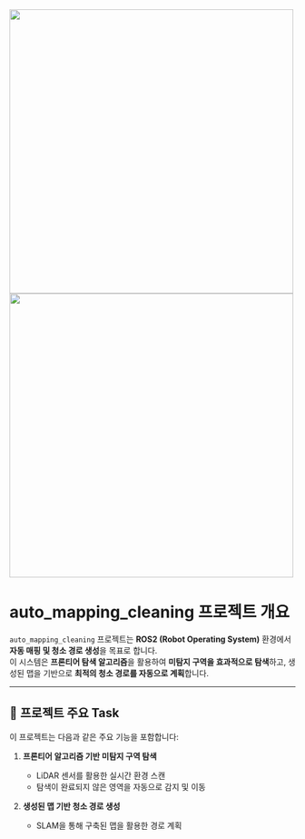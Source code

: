 <img src="https://github.com/user-attachments/assets/a66d203d-aad3-4c32-935c-236dfc5f3d3f" width="500">

<img src="https://github.com/user-attachments/assets/3916763b-f4cd-44e2-84ce-ea3dce010875" width="500" height="500">


# auto_mapping_cleaning 프로젝트 개요

`auto_mapping_cleaning` 프로젝트는 **ROS2 (Robot Operating System)** 환경에서 **자동 매핑 및 청소 경로 생성**을 목표로 합니다.  
이 시스템은 **프론티어 탐색 알고리즘**을 활용하여 **미탐지 구역을 효과적으로 탐색**하고, 생성된 맵을 기반으로 **최적의 청소 경로를 자동으로 계획**합니다.

---

## 📌 프로젝트 주요 Task

이 프로젝트는 다음과 같은 주요 기능을 포함합니다:

1. **프론티어 알고리즘 기반 미탐지 구역 탐색**
   - LiDAR 센서를 활용한 실시간 환경 스캔  
   - 탐색이 완료되지 않은 영역을 자동으로 감지 및 이동  

2. **생성된 맵 기반 청소 경로 생성**
   - SLAM을 통해 구축된 맵을 활용한 경로 계획  
 


